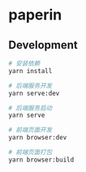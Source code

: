 # paperin

## Development

```sh
# 安装依赖
yarn install

# 后端服务开发
yarn serve:dev

# 后端服务启动
yarn serve

# 前端页面开发
yarn browser:dev

# 前端页面打包
yarn browser:build
```

